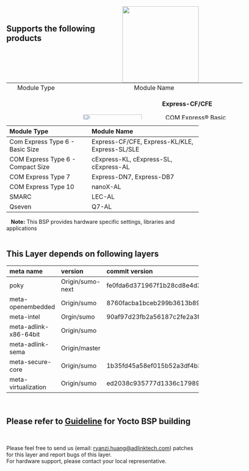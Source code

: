 <img src="https://www.linaro.org/assets/images/projects/yocto-project.png" width="200" align="right">

<br>

Supports the following products
-----
<table style="height: 96px; width: 619px; border: 1px;">
<tbody>
<tr style="height: 24.4545px;">
<td style="border-color: grey; width: 150px; height: 24.4545px; text-align: center;">Module Type</td>
<td style="border-color: grey; width: 456px; height: 24.4545px; text-align: center;" colspan="2">Module Name</td>
</tr>
<tr style="height: 164px;">
<td style="border-color: grey; width: 150px; height: 456px;" rowspan="3"><strong>Com Express Type 6 - Basic Size</strong></td>
<td style="border-color: grey; text-align: center; width: 237.364px;"><img src="https://material.adlinktech.com/products/images/1706/Express-CF-A2-F.jpg" width="154" height="117" /></td>
<td style="border-color: grey; width: 218.636px; height: 164px;">
<p><strong>Express-CF/CFE</strong></p>
<p>&nbsp; COM Express&reg; Basic Size Type 6 Module with Up to Hexacore 8th Gen Intel Core&trade; 8000 series and Intel Xeon&reg; Processors</p>
<p>(<a href="https://www.adlinktech.com/Products/Computer_on_Modules/COMExpressType6/Express-CF_CFE?lang=en" target="_blank" rel="noopener">more details</a>)</p>
</td>
</tr>
<tr style="height: 146px;">
<td style="border-color: grey; width: 237.364px; height: 146px; text-align: center;"><img src="https://material.adlinktech.com/products/images/1680/Express-KL_KLE_ProductImage_en_20171201_v1.png" width="168" height="128" /></td>
<td style="border-color: grey; width: 218.636px; height: 146px;">
<p>Express-KL/KLE</p>
<p>&nbsp; COM Express Basic Size Type 6 Module with 7th Gen Intel&reg; Core&trade; 7000 series and Intel&reg; Xeon&reg; Processors&nbsp;</p>
<p>(<a href="https://www.adlinktech.com/Products/Computer_on_Modules/COMExpressType6/Express-KL_KLE?lang=en" target="_blank" rel="noopener">more details</a>)</p>
</td>
</tr>
<tr style="height: 146px;">
<td style="border-color: grey; width: 237.364px; height: 146px; text-align: center;"><img src="https://material.adlinktech.com/products/images/1591/Express-SL_SLE_ProductImage_en_20171201_v1.png" width="161" height="123" /></td>
<td style="border-color: grey; width: 218.636px; height: 146px;">
<p>Express-SL/SLE</p>
<p>&nbsp; COM Express Basic Size Type 6 Module with 6th Gen Intel&reg; Core&trade;, Xeon&reg; and Celeron&reg; Processors&nbsp;</p>
<p>(<a href="https://www.adlinktech.com/Products/Computer_on_Modules/COMExpressType6/Express-SL_SLE?lang=en" target="_blank" rel="noopener">more details</a>)</p>
</td>
</tr>
</tbody>
</table>



|      **Module Type**                  |       **Module Name**                    |
|:---|:--- |
|Com Express Type 6 - Basic Size | Express-CF/CFE, Express-KL/KLE, Express-SL/SLE      |
| COM Express Type 6 - Compact Size | cExpress-KL, cExpress-SL, cExpress-AL |
| COM Express Type 7               | Express-DN7, Express-DB7 |
| COM Express Type 10            | nanoX-AL   |
| SMARC                            | LEC-AL |
| Qseven                           | Q7-AL |

&nbsp;&nbsp; **Note:** This BSP provides hardware specific settings, libraries and applications
<br>
<br>
 
This Layer depends on following layers
----

|     **meta name**        |             **version**                    |  **commit version**  |
|:---|:--- |:--- |
|  poky   |  Origin/sumo-next     |  fe0fda6d371967f1b28cd8e4d3b3aad997676af0   |
|meta-openembedded|Origin/sumo|8760facba1bceb299b3613b8955621ddaa3d4c3f|
|meta-intel| Orgin/sumo|90af97d23fb2a56187c2fe2a3f4f4190d7cc2605|
|meta-adlink-x86-64bit|  Origin/sumo| | 
|meta-adlink-sema| Origin/master||
|meta-secure-core|Origin/sumo|1b35fd45a58ef015b52a3df4b39048f2ac1ffbe3|
|meta-virtualization|Origin/sumo |ed2038c935777d1336c17989d454f4e9c95fea7f|


<br> 

Please refer to [Guideline](https://github.com/ADLINK/meta-adlink-x86-64bit/wiki) for Yocto BSP building
----

<br>



Please feel free to send us (email: ryanzj.huang@adlinktech.com) patches for this layer and report bugs of this layer. 
<br>For hardware support, please contact your local representative.
